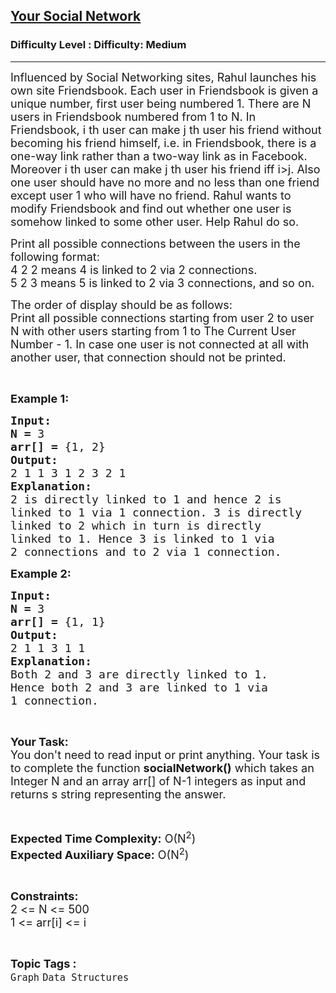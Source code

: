 <h2><a href="https://www.geeksforgeeks.org/problems/your-social-network0328/1?page=6&category=Graph&sortBy=submissions">Your Social Network</a></h2><h3>Difficulty Level : Difficulty: Medium</h3><hr><div class="problems_problem_content__Xm_eO"><p><span style="font-size:18px">Influenced by Social Networking sites, Rahul launches his own site&nbsp;Friendsbook. Each user in Friendsbook is given a unique number, first user being numbered 1. There are N users in Friendsbook numbered from 1 to N. In Friendsbook, i th user can make j th user his friend without becoming his friend himself, i.e. in Friendsbook, there is a one-way link rather than a two-way link as in Facebook. Moreover i th user can make j th user his friend iff i&gt;j. Also one user should have no more and no less than one friend except user 1 who will have no friend. Rahul wants to modify Friendsbook and find out whether one user is somehow linked to some other user. Help Rahul do so.</span></p>

<p><span style="font-size:18px">Print all possible connections between the users in the following format:&nbsp;<br>
4 2 2 means 4 is linked to 2 via 2 connections.<br>
5 2 3 means 5 is linked to 2 via 3 connections, and so on.</span></p>

<p><span style="font-size:18px">The order of display should be as follows:</span><br>
<span style="font-size:18px">Print all possible connections starting from user 2 to user N with other users starting from 1 to The Current User Number - 1. In case one user is not connected at all with another user, that connection should not be printed.</span></p>

<p>&nbsp;</p>

<p><span style="font-size:18px"><strong>Example 1:</strong></span></p>

<pre><span style="font-size:18px"><strong>Input: </strong></span>
<span style="font-size:18px"><strong>N = </strong>3</span>
<span style="font-size:18px"><strong>arr[] = </strong>{1, 2}</span>
<span style="font-size:18px"><strong>Output:</strong></span>
<span style="font-size:18px">2 1 1 3 1 2 3 2 1
<strong>Explanation:</strong></span>
<span style="font-size:18px">2 is directly linked to 1 and hence 2 is
linked to 1 via 1 connection. 3 is directly
linked to 2 which in turn is directly
linked to 1. Hence 3 is linked to 1 via 
2 connections and to 2 via 1 connection.</span></pre>

<p><span style="font-size:18px"><strong>Example 2:</strong></span></p>

<pre><span style="font-size:18px"><strong>Input: </strong></span>
<span style="font-size:18px"><strong>N = </strong>3</span>
<span style="font-size:18px"><strong>arr[] = </strong>{1, 1}</span>
<span style="font-size:18px"><strong>Output:</strong></span>
<span style="font-size:18px">2 1 1 3 1 1
<strong>Explanation:</strong></span>
<span style="font-size:18px">Both 2 and 3 are directly linked to 1.
Hence both 2 and 3 are linked to 1 via
1 connection.</span></pre>

<p>&nbsp;</p>

<p><span style="font-size:18px"><strong>Your Task:</strong><br>
You don't need to read input or print anything. Your task is to complete the function <strong>socialNetwork()</strong> which takes an Integer N and an array arr[] of N-1 integers as input and returns s string representing the answer.</span></p>

<p>&nbsp;</p>

<p><span style="font-size:18px"><strong>Expected Time Complexity:</strong> O(N<sup>2</sup>)<br>
<strong>Expected Auxiliary Space:</strong> O(N<sup>2</sup>)</span></p>

<p>&nbsp;</p>

<p><span style="font-size:18px"><strong>Constraints:</strong></span><br>
<span style="font-size:18px">2 &lt;= N &lt;= 500</span><br>
<span style="font-size:18px">1 &lt;= arr[i] &lt;= i</span></p>
</div><br><p><span style=font-size:18px><strong>Topic Tags : </strong><br><code>Graph</code>&nbsp;<code>Data Structures</code>&nbsp;